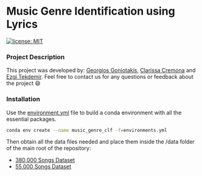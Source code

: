 # Music Genre Identification using Lyrics

[![license: MIT](https://img.shields.io/badge/license-MIT-blue.svg)](https://opensource.org/licenses/MIT)

### Project Description
This project was developed by: <a href="https://www.linkedin.com/in/georgiosgoniotakis/">Georgios Goniotakis</a>, <a href="https://www.linkedin.com/in/clarissa-cremona/">Clarissa Cremona</a> and <a href="https://www.linkedin.com/in/ezgi-tekdemir/">Ezgi Tekdemir</a>. Feel free to contact us for any questions or feedback about the project :smile:

### Installation
Use the <a href="environment.yml">environment.yml</a> file to build a conda environment with all the essential packages.

```bash
conda env create --name music_genre_clf -f=environments.yml
```

Then obtain all the data files needed and place them inside the /data folder of the main root of the repository:

* <a href="https://www.kaggle.com/gyani95/380000-lyrics-from-metrolyrics">380,000 Songs Dataset</a>
* <a href="https://www.kaggle.com/mousehead/songlyrics">55,000 Songs Dataset</a>
